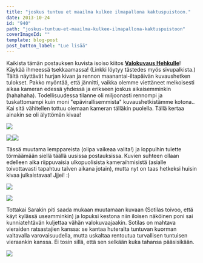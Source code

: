 ```yaml
---
title: "joskus tuntuu et maailma kulkee ilmapallona kaktuspuistoon."
date: 2013-10-24
id: "940"
path: "joskus-tuntuu-et-maailma-kulkee-ilmapallona-kaktuspuistoon"
coverImageId: ""
template: blog-post
post_button_label: "Lue lisää"
---
```


Kaikista tämän postauksen kuvista isoiso kiitos [**Valokuvaus Hehkulle**](http://valokuvaushehku.fi/)! Käykää ihmeessä tsekkaamassa! (Linkki löytyy tästedes myös sivupalkista.) Tältä näyttävät hurjan kivan ja rennon maanantai-iltapäivän kuvaushetken tulokset. Pakko myöntää, että jännitti, vaikka olemme viettäneet melkoisesti aikaa kameran edessä yhdessä ja erikseen joskus aikaisemminkin (hahahaha). Todellisuudessa tilanne oli miljoonasti rennompi ja tuskattomampi kuin moni "epävirallisemmista" kuvaushetkistämme kotona.. Kai sitä vähitellen tottuu olemaan kameran tälläkin puolella. Tällä kertaa ainakin se oli älyttömän kivaa!

[![](/images/maisajasotilas-32.jpg)](http://3.bp.blogspot.com/-9ytQazUe048/UmlraHRW61I/AAAAAAAAHKo/2-2WNRs6z6k/s1600/maisajasotilas-32.jpg)

[![](/images/maisajasotilas-27.jpg)](http://2.bp.blogspot.com/-RJh7S21gJhU/Umlrt5Qy_LI/AAAAAAAAHLU/65e7PxWJUKk/s1600/maisajasotilas-27.jpg)[![](/images/maisajasotilas-16.jpg)](http://2.bp.blogspot.com/-JGtZAnRhNug/UmlrtXMQ4ZI/AAAAAAAAHK4/JK1S5A35--s/s1600/maisajasotilas-16.jpg)

Tässä muutama lemppareista (olipa vaikeaa valita!) ja loppuihin tulette törmäämään siellä täällä uusissa postauksissa. Kuvien suhteen ollaan edelleen aika riippuvaisia ulkopuolisista kameraihmisistä (asialle toivottavasti tapahtuu talven aikana jotain), mutta nyt on taas hetkeksi huisin kivaa julkaistavaa! Jjjei! :)

[![](/images/maisajasotilas-11.jpg)](http://2.bp.blogspot.com/-bVcLMtPugnc/UmlrtDI2lqI/AAAAAAAAHLA/CHTPuMWseNQ/s1600/maisajasotilas-11.jpg)

[![](/images/maisajasotilas-22.jpg)](http://3.bp.blogspot.com/-e-K3qPic5kU/UmlrszLWpTI/AAAAAAAAHK8/lwMy_JuJlls/s1600/maisajasotilas-22.jpg)

Tottakai Sarakin piti saada mukaan muutamaan kuvaan (Sotilas toivoo, että käyt kylässä useamminkin) ja lopuksi kestona niin iloisen näköinen poni sai kunniatehtävän kuljettaa vähän valokuvaajaakin. Sotilas on mahtava vieraiden ratsastajien kanssa: se kantaa huteralta tuntuvan kuorman valtavalla varovaisuudella, mutta uskaltaa rentoutua turvallisen tuntuisen vieraankin kanssa. Ei tosin sillä, että sen selkään kuka tahansa pääsisikään.

[![](/images/ak.jpg)](http://1.bp.blogspot.com/-b68htMta9sA/UmmQ5WZWSCI/AAAAAAAAHLo/qYrwmO1FL9U/s1600/ak.jpg)
